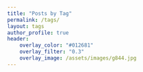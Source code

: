 ```yaml
---
title: "Posts by Tag"
permalink: /tags/
layout: tags
author_profile: true
header:
    overlay_color: "#012681"
    overlay_filter: "0.3"
    overlay_image: /assets/images/g844.jpg
---
```

